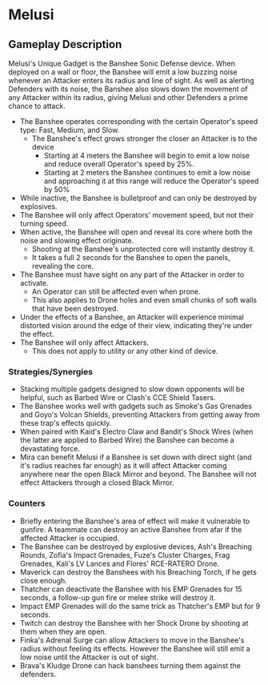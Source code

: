 # Melusi

## Gameplay Description

Melusi's Unique Gadget is the Banshee Sonic Defense device. When deployed on a wall or floor, the Banshee will emit a low buzzing noise whenever an Attacker enters its radius and line of sight. As well as alerting Defenders with its noise, the Banshee also slows down the movement of any Attacker within its radius, giving Melusi and other Defenders a prime chance to attack.

- The Banshee operates corresponding with the certain Operator's speed type: Fast, Medium, and Slow.
  - The Banshee's effect grows stronger the closer an Attacker is to the device
    - Starting at 4 meters the Banshee will begin to emit a low noise and reduce overall Operator's speed by 25%.
    - Starting at 2 meters the Banshee continues to emit a low noise and approaching it at this range will reduce the Operator's speed by 50%
- While inactive, the Banshee is bulletproof and can only be destroyed by explosives.
- The Banshee will only affect Operators' movement speed, but not their turning speed.
- When active, the Banshee will open and reveal its core where both the noise and slowing effect originate.
  - Shooting at the Banshee's unprotected core will instantly destroy it.
  - It takes a full 2 seconds for the Banshee to open the panels, revealing the core.
- The Banshee must have sight on any part of the Attacker in order to activate.
  - An Operator can still be affected even when prone.
  - This also applies to Drone holes and even small chunks of soft walls that have been destroyed.
- Under the effects of a Banshee, an Attacker will experience minimal distorted vision around the edge of their view, indicating they're under the effect.
- The Banshee will only affect Attackers.
  - This does not apply to utility or any other kind of device.

### Strategies/Synergies

- Stacking multiple gadgets designed to slow down opponents will be helpful, such as Barbed Wire or Clash's CCE Shield Tasers.
- The Banshee works well with gadgets such as Smoke's Gas Grenades and Goyo's Volcan Shields, preventing Attackers from getting away from these trap's effects quickly.
- When paired with Kaid's Electro Claw and Bandit's Shock Wires (when the latter are applied to Barbed Wire) the Banshee can become a devastating force.
- Mira can benefit Melusi if a Banshee is set down with direct sight (and it's radius reaches far enough) as it will affect Attacker coming anywhere near the open Black Mirror and beyond. The Banshee will not effect Attackers through a closed Black Mirror.

### Counters

- Briefly entering the Banshee's area of effect will make it vulnerable to gunfire. A teammate can destroy an active Banshee from afar if the affected Attacker is occupied.
- The Banshee can be destroyed by explosive devices, Ash's Breaching Rounds, Zofia's Impact Grenades, Fuze's Cluster Charges, Frag Grenades, Kali's LV Lances and Flores' RCE-RATERO Drone.
- Maverick can destroy the Banshees with his Breaching Torch, if he gets close enough.
- Thatcher can deactivate the Banshee with his EMP Grenades for 15 seconds, a follow-up gun fire or melee strike will destroy it.
- Impact EMP Grenades will do the same trick as Thatcher's EMP but for 9 seconds.
- Twitch can destroy the Banshee with her Shock Drone by shooting at them when they are open.
- Finka's Adrenal Surge can allow Attackers to move in the Banshee's radius without feeling its effects. However the Banshee will still emit a low noise until the Attacker is out of sight.
- Brava's Kludge Drone can hack banshees turning them against the defenders.
